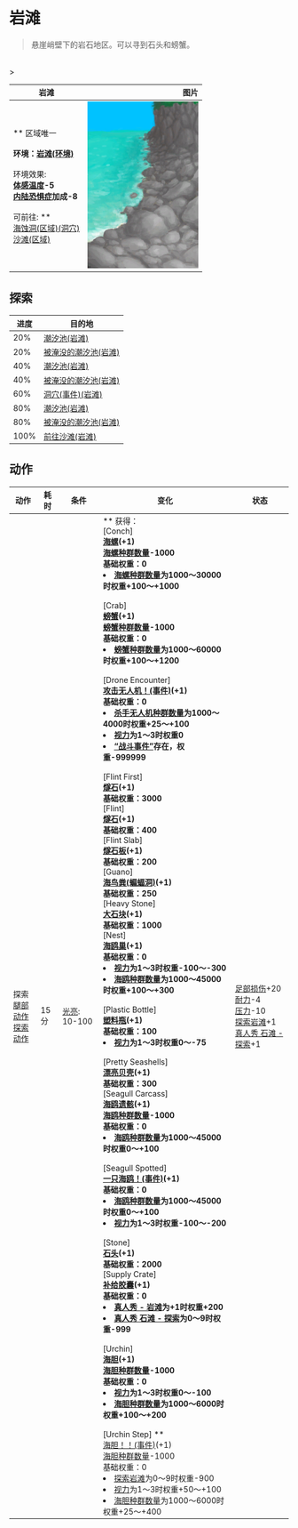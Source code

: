 # 岩滩  
> 悬崖峭壁下的岩石地区。可以寻到石头和螃蟹。  
<br>  
>   
  
  岩滩  |   图片   
 ----  |  ----:   
 ** 区域唯一 **<br><br>**环境：**[岩滩(环境)](Env_Rocks.md)<br><br>** 环境效果: **<br>[体感温度](TemperaturePerceived.md)-5<br>[内陆恐惧症](LandSickness.md)加成-8<br><br>** 可前往: **<br>[海蚀洞(区域)(洞穴)](CaveSea.md)<br>[沙滩(区域)](Beach.md)  |  <img decoding="async" src="Sprite/RockyBeach.png" href="a.md" style="max-width:300px;max-height:300px;">   
  
## 探索  
进度  |  目的地  
----  |  ----  
20%  |  [潮汐池(岩滩)](TidePool.md)  
20%  |  [被淹没的潮汐池(岩滩)](TidePoolFlooded.md)  
40%  |  [潮汐池(岩滩)](TidePool.md)  
40%  |  [被淹没的潮汐池(岩滩)](TidePoolFlooded.md)  
60%  |  [洞穴(事件)(岩滩)](Event_CaveFound.md)  
80%  |  [潮汐池(岩滩)](TidePool.md)  
80%  |  [被淹没的潮汐池(岩滩)](TidePoolFlooded.md)  
100%  |  [前往沙滩(岩滩)](Path_RocksToBeach.md)  
## 动作  
动作  |  耗时  |  条件  |  变化  |  状态  
----  |  ----  |  ----  |  ----  |  ----  
探索<br>[腿部动作](LegAction.md)<br>[探索动作](SlipperyAction.md)  |  15分  |  [光亮](Light.md): 10-100  |  ** 获得： **<br>** [Conch] **<br>  [海螺](Conch.md)(+1)<br>[海螺种群数量](Pop_Conch.md)-1000<br>基础权重：0<li>[海螺种群数量](Pop_Conch.md)为1000～30000时权重+100～+1000</li><br>** [Crab] **<br>  [螃蟹](Crab.md)(+1)<br>[螃蟹种群数量](Pop_Crab.md)-1000<br>基础权重：0<li>[螃蟹种群数量](Pop_Crab.md)为1000～60000时权重+100～+1200</li><br>** [Drone Encounter] **<br>  [攻击无人机！(事件)](Event_DroneFight.md)(+1)<br>基础权重：0<li>[杀手无人机种群数量](Pop_Drone.md)为1000～4000时权重+25～+100</li><li>[视力](Myopia.md)为1～3时权重0</li><li>[“战斗事件”](tag_FightEvent.md)存在，权重-999999</li><br>** [Flint First] **<br>  [燧石](Flint.md)(+1)<br>基础权重：3000<br>** [Flint] **<br>  [燧石](Flint.md)(+1)<br>基础权重：400<br>** [Flint Slab] **<br>  [燧石板](FlintSlab.md)(+1)<br>基础权重：200<br>** [Guano] **<br>  [海鸟粪(蝙蝠洞)](Guano.md)(+1)<br>基础权重：250<br>** [Heavy Stone] **<br>  [大石块](StoneHeavy.md)(+1)<br>基础权重：1000<br>** [Nest] **<br>  [海鸥巢](SeagullNest.md)(+1)<br>基础权重：0<li>[视力](Myopia.md)为1～3时权重-100～-300</li><li>[海鸥种群数量](Pop_Seagull.md)为1000～45000时权重+100～+300</li><br>** [Plastic Bottle] **<br>  [塑料瓶](PlasticBottle.md)(+1)<br>基础权重：100<li>[视力](Myopia.md)为1～3时权重0～-75</li><br>** [Pretty Seashells] **<br>  [漂亮贝壳](SeashellsPretty.md)(+1)<br>基础权重：300<br>** [Seagull Carcass] **<br>  [海鸥遗骸](SeagullCarcass.md)(+1)<br>[海鸥种群数量](Pop_Seagull.md)-1000<br>基础权重：0<li>[海鸥种群数量](Pop_Seagull.md)为1000～45000时权重0～+100</li><br>** [Seagull Spotted] **<br>  [一只海鸥！(事件)](Event_SeagullFight.md)(+1)<br>基础权重：0<li>[海鸥种群数量](Pop_Seagull.md)为1000～45000时权重0～+100</li><li>[视力](Myopia.md)为1～3时权重-100～-200</li><br>** [Stone] **<br>  [石头](Stone.md)(+1)<br>基础权重：2000<br>** [Supply Crate] **<br>  [补给胶囊](TV_SupplyCapsule.md)(+1)<br>基础权重：0<li>[真人秀 - 岩滩](TV_Rocks.md)为+1时权重+200</li><li>[真人秀 石滩 - 探索](TV_RocksExplore.md)为0～9时权重-999</li><br>** [Urchin] **<br>  [海胆](Urchin.md)(+1)<br>[海胆种群数量](Pop_Urchin.md)-1000<br>基础权重：0<li>[视力](Myopia.md)为1～3时权重0～-100</li><li>[海胆种群数量](Pop_Urchin.md)为1000～6000时权重+100～+200</li><br>** [Urchin Step] **<br>  [海胆！！(事件)](Event_Urchin.md)(+1)<br>[海胆种群数量](Pop_Urchin.md)-1000<br>基础权重：0<li>[探索岩滩](Exploration_Rocks.md)为0～9时权重-900</li><li>[视力](Myopia.md)为1～3时权重+50～+100</li><li>[海胆种群数量](Pop_Urchin.md)为1000～6000时权重+25～+400</li>  |  [足部损伤](FootDamage.md)+20<br>[耐力](Stamina.md)-4<br>[压力](Stress.md)-10<br>[探索岩滩](Exploration_Rocks.md)+1<br>[真人秀 石滩 - 探索](TV_RocksExplore.md)+1  


<script>document.title="岩滩 - 卡牌生存百科 Card Survival Wiki";</script>